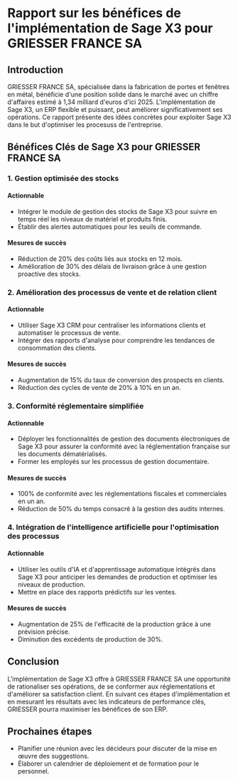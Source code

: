 # Rapport sur les bénéfices de l'implémentation de Sage X3 pour GRIESSER FRANCE SA

## Introduction
GRIESSER FRANCE SA, spécialisée dans la fabrication de portes et fenêtres en métal, bénéficie d'une position solide dans le marché avec un chiffre d'affaires estimé à 1,34 milliard d'euros d'ici 2025. L'implémentation de Sage X3, un ERP flexible et puissant, peut améliorer significativement ses opérations. Ce rapport présente des idées concrètes pour exploiter Sage X3 dans le but d'optimiser les procesuss de l'entreprise.

## Bénéfices Clés de Sage X3 pour GRIESSER FRANCE SA

### 1. Gestion optimisée des stocks
#### Actionnable
- Intégrer le module de gestion des stocks de Sage X3 pour suivre en temps réel les niveaux de matériel et produits finis.
- Établir des alertes automatiques pour les seuils de commande.

#### Mesures de succès
- Réduction de 20% des coûts liés aux stocks en 12 mois.
- Amélioration de 30% des délais de livraison grâce à une gestion proactive des stocks.

### 2. Amélioration des processus de vente et de relation client
#### Actionnable
- Utiliser Sage X3 CRM pour centraliser les informations clients et automatiser le processus de vente.
- Intégrer des rapports d'analyse pour comprendre les tendances de consommation des clients.

#### Mesures de succès
- Augmentation de 15% du taux de conversion des prospects en clients.
- Réduction des cycles de vente de 20% à 10% en un an.

### 3. Conformité réglementaire simplifiée
#### Actionnable
- Déployer les fonctionnalités de gestion des documents électroniques de Sage X3 pour assurer la conformité avec la réglementation française sur les documents dématérialisés.
- Former les employés sur les processus de gestion documentaire.

#### Mesures de succès
- 100% de conformité avec les réglementations fiscales et commerciales en un an.
- Réduction de 50% du temps consacré à la gestion des audits internes.

### 4. Intégration de l'intelligence artificielle pour l'optimisation des processus
#### Actionnable
- Utiliser les outils d'IA et d'apprentissage automatique intégrés dans Sage X3 pour anticiper les demandes de production et optimiser les niveaux de production.
- Mettre en place des rapports prédictifs sur les ventes.

#### Mesures de succès
- Augmentation de 25% de l'efficacité de la production grâce à une prévision précise.
- Diminution des excédents de production de 30%.

## Conclusion
L'implémentation de Sage X3 offre à GRIESSER FRANCE SA une opportunité de rationaliser ses opérations, de se conformer aux réglementations et d'améliorer sa satisfaction client. En suivant ces étapes d'implémentation et en mesurant les résultats avec les indicateurs de performance clés, GRIESSER pourra maximiser les bénéfices de son ERP.

## Prochaines étapes
- Planifier une réunion avec les décideurs pour discuter de la mise en œuvre des suggestions.
- Élaborer un calendrier de déploiement et de formation pour le personnel.